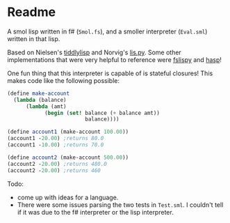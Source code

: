 # Readme

A smol lisp written in f# (`Smol.fs`), and a smoller interpreter (`Eval.sml`) written in that lisp.

Based on Nielsen's
[tiddlylisp](https://michaelnielsen.org/ddi/lisp-as-the-maxwells-equations-of-software/)
and Norvig's [lis.py](http://norvig.com/lispy.html). Some other implementations
that were very helpful to reference were [fslispy](https://github.com/jbevain/flispy) and [hasp](https://github.com/aldld/hasp)!

One fun thing that this interpreter is capable of is stateful closures! This
makes code like the following possible:

```scheme
(define make-account
  (lambda (balance)
      (lambda (amt)
            (begin (set! balance (+ balance amt))
                         balance))))

(define account1 (make-account 100.00))
(account1 -20.00) ;returns 80.0
(account1 -10.00) ;returns 70.0

(define account2 (make-account 500.00))
(account2 -20.00) ;returns 480.0
(account2 -20.00) ;returns 460
```

Todo:
* come up with ideas for a language.
* There were some issues parsing the two tests in `Test.sml`. I couldn't tell if
  it was due to the f# interpreter or the lisp interpreter.
